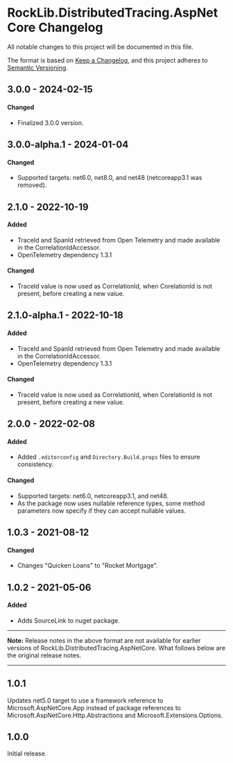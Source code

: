 # RockLib.DistributedTracing.AspNetCore Changelog

All notable changes to this project will be documented in this file.

The format is based on [Keep a Changelog](https://keepachangelog.com/en/1.0.0/),
and this project adheres to [Semantic Versioning](https://semver.org/spec/v2.0.0.html).

## 3.0.0 - 2024-02-15

#### Changed
- Finalized 3.0.0 version.

## 3.0.0-alpha.1 - 2024-01-04

#### Changed
- Supported targets: net6.0, net8.0, and net48 (netcoreapp3.1 was removed).

## 2.1.0 - 2022-10-19

#### Added
- TraceId and SpanId retrieved from Open Telemetry and made available in the CorrelationIdAccessor.
- OpenTelemetry dependency 1.3.1

#### Changed
- TraceId value is now used as CorrelationId, when CorelationId is not present, before creating a new value.

## 2.1.0-alpha.1 - 2022-10-18

#### Added
- TraceId and SpanId retrieved from Open Telemetry and made available in the CorrelationIdAccessor.
- OpenTelemetry dependency 1.3.1

#### Changed
- TraceId value is now used as CorrelationId, when CorelationId is not present, before creating a new value.

## 2.0.0 - 2022-02-08

#### Added
- Added `.editorconfig` and `Directory.Build.props` files to ensure consistency.

#### Changed
- Supported targets: net6.0, netcoreapp3.1, and net48.
- As the package now uses nullable reference types, some method parameters now specify if they can accept nullable values.

## 1.0.3 - 2021-08-12

#### Changed

- Changes "Quicken Loans" to "Rocket Mortgage".

## 1.0.2 - 2021-05-06

#### Added

- Adds SourceLink to nuget package.

----

**Note:** Release notes in the above format are not available for earlier versions of
RockLib.DistributedTracing.AspNetCore. What follows below are the original release notes.

----

## 1.0.1

Updates net5.0 target to use a framework reference to Microsoft.AspNetCore.App
instead of package references to Microsoft.AspNetCore.Http.Abstractions and
Microsoft.Extensions.Options.

## 1.0.0

Initial release.
